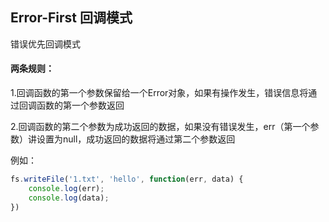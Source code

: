 Error-First 回调模式
------------------
错误优先回调模式

#### 两条规则：

1.回调函数的第一个参数保留给一个Error对象，如果有操作发生，错误信息将通过回调函数的第一个参数返回

2.回调函数的第二个参数为成功返回的数据，如果没有错误发生，err（第一个参数）讲设置为null，成功返回的数据将通过第二个参数返回

例如：

```javascript
fs.writeFile('1.txt', 'hello', function(err, data) {
	console.log(err);
	console.log(data);
})
```
